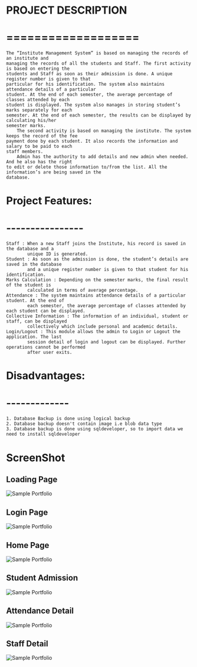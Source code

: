  # PROJECT DESCRIPTION
 # ===================

	The “Institute Management System” is based on managing the records of an institute and
	managing the records of all the students and Staff. The first activity is based on entering the
	students and Staff as soon as their admission is done. A unique register number is given to that
	particular for his identification. The system also maintains attendance details of a particular
	student. At the end of each semester, the average percentage of classes attended by each
	student is displayed. The system also manages in storing student’s marks separately for each
	semester. At the end of each semester, the results can be displayed by calculating his/her
	semester marks.
		The second activity is based on managing the institute. The system keeps the record of the fee
	payment done by each student. It also records the information and salary to be paid to each
	staff members.
		Admin has the authority to add details and new admin when needed. And he also has the right
	to edit or delete those information to/from the list. All the information’s are being saved in the
	database.

 # Project Features:
 # ----------------

	Staff : When a new Staff joins the Institute, his record is saved in the database and a
			unique ID is generated.
	Student : As soon as the admission is done, the student’s details are saved in the database
			and a unique register number is given to that student for his identification.
	Marks Calculation : Depending on the semester marks, the final result of the student is
			calculated in terms of average percentage.
	Attendance : The system maintains attendance details of a particular student. At the end of
			each semester, the average percentage of classes attended by each student can be displayed.
	Collective Information : The information of an individual, student or staff, can be displayed
			collectively which include personal and academic details.
	Login/Logout : This module allows the admin to Login or Logout the application. The last
			session detail of login and logout can be displayed. Further operations cannot be performed
			after user exits.
 
  # Disadvantages:
  # -------------
  	1. Database Backup is done using logical backup
  	2. Database backup doesn't contain image i.e blob data type
  	3. Database backup is done using sqldeveloper, so to import data we need to install sqldeveloper

  # ScreenShot

   ## Loading Page
  ![Sample Portfolio](https://github.com/Rocktim53/Institute-Management-System/blob/master/screenshot/loading.png)

   ## Login Page
  ![Sample Portfolio](https://github.com/Rocktim53/Institute-Management-System/blob/master/screenshot/login.png)

   ## Home Page
  ![Sample Portfolio](https://github.com/Rocktim53/Institute-Management-System/blob/master/screenshot/home.png)

   ## Student Admission
   ![Sample Portfolio](https://github.com/Rocktim53/Institute-Management-System/blob/master/screenshot/studentadmission.png)

   ## Attendance Detail
   ![Sample Portfolio](https://github.com/Rocktim53/Institute-Management-System/blob/master/screenshot/AttendanceDetail.png)

   ## Staff Detail
   ![Sample Portfolio](https://github.com/Rocktim53/Institute-Management-System/blob/master/screenshot/staffdetail.png)
